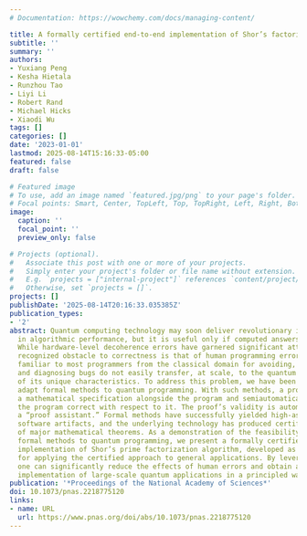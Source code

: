 ```yaml
---
# Documentation: https://wowchemy.com/docs/managing-content/

title: A formally certified end-to-end implementation of Shor’s factorization algorithm
subtitle: ''
summary: ''
authors:
- Yuxiang Peng
- Kesha Hietala
- Runzhou Tao
- Liyi Li
- Robert Rand
- Michael Hicks
- Xiaodi Wu
tags: []
categories: []
date: '2023-01-01'
lastmod: 2025-08-14T15:16:33-05:00
featured: false
draft: false

# Featured image
# To use, add an image named `featured.jpg/png` to your page's folder.
# Focal points: Smart, Center, TopLeft, Top, TopRight, Left, Right, BottomLeft, Bottom, BottomRight.
image:
  caption: ''
  focal_point: ''
  preview_only: false

# Projects (optional).
#   Associate this post with one or more of your projects.
#   Simply enter your project's folder or file name without extension.
#   E.g. `projects = ["internal-project"]` references `content/project/deep-learning/index.md`.
#   Otherwise, set `projects = []`.
projects: []
publishDate: '2025-08-14T20:16:33.035385Z'
publication_types:
- '2'
abstract: Quantum computing technology may soon deliver revolutionary improvements
  in algorithmic performance, but it is useful only if computed answers are correct.
  While hardware-level decoherence errors have garnered significant attention, a less
  recognized obstacle to correctness is that of human programming errors—“bugs.” Techniques
  familiar to most programmers from the classical domain for avoiding, discovering,
  and diagnosing bugs do not easily transfer, at scale, to the quantum domain because
  of its unique characteristics. To address this problem, we have been working to
  adapt formal methods to quantum programming. With such methods, a programmer writes
  a mathematical specification alongside the program and semiautomatically proves
  the program correct with respect to it. The proof’s validity is automatically confirmed—certified—by
  a “proof assistant.” Formal methods have successfully yielded high-assurance classical
  software artifacts, and the underlying technology has produced certified proofs
  of major mathematical theorems. As a demonstration of the feasibility of applying
  formal methods to quantum programming, we present a formally certified end-to-end
  implementation of Shor’s prime factorization algorithm, developed as part of a framework
  for applying the certified approach to general applications. By leveraging our framework,
  one can significantly reduce the effects of human errors and obtain a high-assurance
  implementation of large-scale quantum applications in a principled way.
publication: '*Proceedings of the National Academy of Sciences*'
doi: 10.1073/pnas.2218775120
links:
- name: URL
  url: https://www.pnas.org/doi/abs/10.1073/pnas.2218775120
---
```

